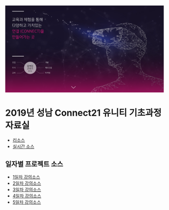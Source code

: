 ![](connect21.jpg)
# 2019년 성남 Connect21 유니티 기초과정 자료실

- [리소스](https://1drv.ms/u/s!Asker0nVo1TSyNAe-_12Gn9rKDzdkg)
- [실시간 소스](https://1drv.ms/u/s!Asker0nVo1TSyOZJPDfVxFNVDPuguQ?e=WoNrRQ)

## 일자별 프로젝트 소스

- [1일차 강의소스]()
- [2일차 강의소스]()
- [3일차 강의소스]()
- [4일차 강의소스]()
- [5일차 강의소스]()

